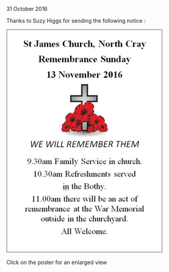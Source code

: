 31 October 2016

Thanks to Suzy Higgs for sending the following notice :

[](http://www.northcrayresidents.org.uk/posters/poster64.pdf)

![Image](images/nm0117_1.png)

Click on the poster for an enlarged view
